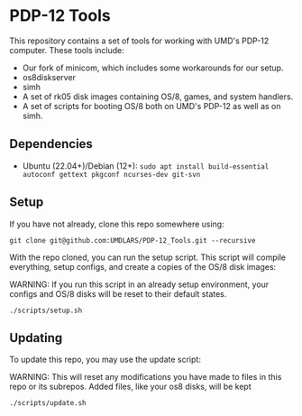 # PDP-12 Tools
This repository contains a set of tools for working with UMD's PDP-12 computer. These tools include:
* Our fork of minicom, which includes some workarounds for our setup.
* os8diskserver
* simh
* A set of rk05 disk images containing OS/8, games, and system handlers.
* A set of scripts for booting OS/8 both on UMD's PDP-12 as well as on simh.

## Dependencies
* Ubuntu (22.04+)/Debian (12+): `sudo apt install build-essential autoconf gettext pkgconf ncurses-dev git-svn`

## Setup
If you have not already, clone this repo somewhere using:
```
git clone git@github.com:UMDLARS/PDP-12_Tools.git --recursive
```

With the repo cloned, you can run the setup script.
This script will compile everything, setup configs, and create a copies of the OS/8 disk images:

WARNING: If you run this script in an already setup environment, your configs and OS/8 disks will be reset to their default states.
```
./scripts/setup.sh
```

## Updating
To update this repo, you may use the update script:

WARNING: This will reset any modifications you have made to files in this repo or its subrepos. Added files, like your os8 disks, will be kept
```
./scripts/update.sh
```
